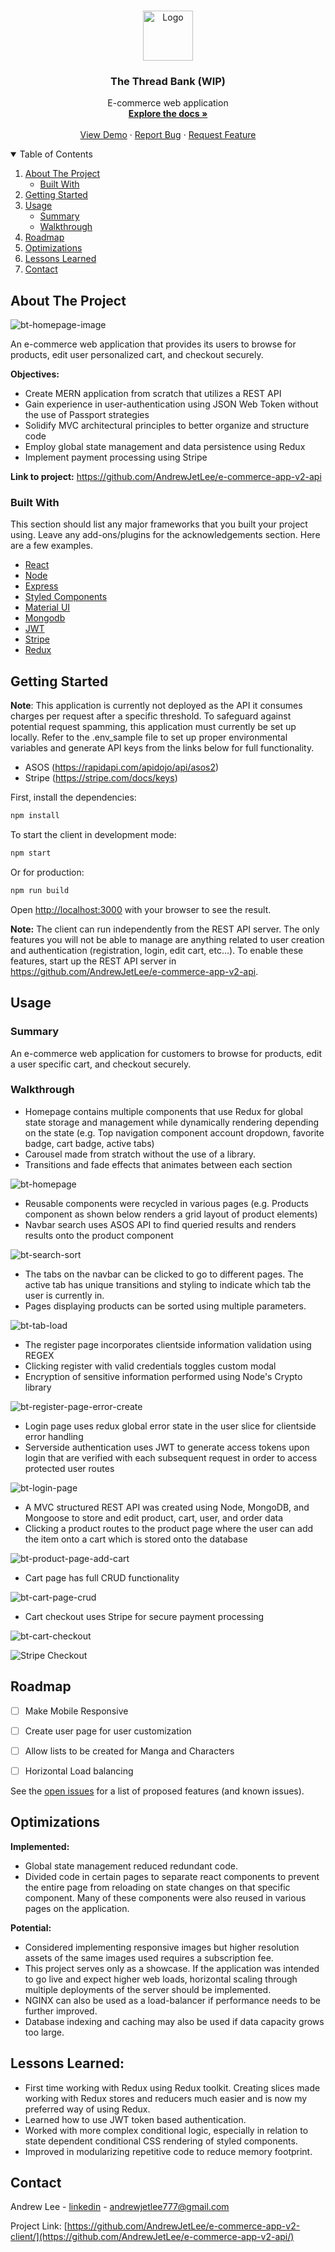 <!-- PROJECT LOGO -->
<br />
<p align="center">
  <a href="https://github.com/AndrewJetLee/e-commerce-app-v2-client/">
    <img src="https://github.com/AndrewJetLee/e-commerce-app-v2-client/blob/master/public/logo.png" alt="Logo" width="80" height="80">
  </a>

  <h3 align="center">The Thread Bank (WIP)</h3>

  <p align="center">
    E-commerce web application
    <br />
    <a href="https://github.com/AndrewJetLee/e-commerce-app-v2-api/"><strong>Explore the docs »</strong></a>
    <br />
    <br />
    <a href="">View Demo</a>
    ·
    <a href="https://github.com/AndrewJetLee/e-commerce-app-v2-api/issues">Report Bug</a>
    ·
    <a href="https://github.com/AndrewJetLee/e-commerce-app-v2-api/issues">Request Feature</a>
  </p>
</p>



<!-- TABLE OF CONTENTS -->
<details open="open">
  <summary>Table of Contents</summary>
  <ol>
    <li>
      <a href="#about-the-project">About The Project</a>
      <ul>
        <li><a href="#built-with">Built With</a></li>
      </ul>
    </li>
    <li><a href="#getting-started">Getting Started</a> </li>
    <li>
      <a href="#usage">Usage</a>
      <ul>
        <li><a href="#summary">Summary</a></li>
        <li><a href="#walkthrough">Walkthrough</a></li>
      </ul>
    </li>
    <li><a href="#roadmap">Roadmap</a></li>
    <li><a href="#optimizations">Optimizations</a></li>
    <li><a href="#lessons-learned">Lessons Learned</a></li>
    <li><a href="#contact">Contact</a></li>
  </ol>
</details>



<!-- ABOUT THE PROJECT -->
## About The Project


![bt-homepage-image](https://user-images.githubusercontent.com/73206753/167056817-c5f933be-7e65-4245-8ff7-8c9f68f0d879.png)


An e-commerce web application that provides its users to browse for products, edit user personalized cart, and checkout securely. 


**Objectives:** 
* Create MERN application from scratch that utilizes a REST API
* Gain experience in user-authentication using JSON Web Token without the use of Passport strategies
* Solidify MVC architectural principles to better organize and structure code
* Employ global state management and data persistence using Redux
* Implement payment processing using Stripe


**Link to project:** https://github.com/AndrewJetLee/e-commerce-app-v2-api


### Built With

This section should list any major frameworks that you built your project using. Leave any add-ons/plugins for the acknowledgements section. Here are a few examples.

* [React](https://reactjs.org/)
* [Node](https://nodejs.org/en/)
* [Express](https://expressjs.com/)
* [Styled Components](https://styled-components.com/)
* [Material UI](https://mui.com/)
* [Mongodb](https://www.mongodb.com/)
* [JWT](https://jwt.io/)
* [Stripe](https://stripe.com/)
* [Redux](https://redux.js.org/)


## Getting Started

**Note**: This application is currently not deployed as the API it consumes charges per request after a specific threshold. To safeguard against potential request spamming, this application must currently be set up locally. Refer to the .env_sample file to set up proper environmental variables and generate API keys from the links below for full functionality. 
* ASOS (https://rapidapi.com/apidojo/api/asos2) 
* Stripe (https://stripe.com/docs/keys) 


First, install the dependencies:


```bash
npm install
```

To start the client in development mode:

```bash
npm start
```

Or for production:

```bash
npm run build
```

Open [http://localhost:3000](http://localhost:3000) with your browser to see the result.


**Note:** The client can run independently from the REST API server. The only features you will not be able to manage are anything related to user creation and authentication (registration, login, edit cart, etc...). To enable these features, start up the REST API server in https://github.com/AndrewJetLee/e-commerce-app-v2-api. 


<!-- USAGE EXAMPLES -->
## Usage


### Summary
An e-commerce web application for customers to browse for products, edit a user specific cart, and checkout securely. 


### Walkthrough


* Homepage contains multiple components that use Redux for global state storage and management while dynamically rendering depending on the state (e.g. Top navigation component account dropdown, favorite badge, cart badge, active tabs) 
* Carousel made from stratch without the use of a library. 
* Transitions and fade effects that animates between each section 


![bt-homepage](https://user-images.githubusercontent.com/73206753/167056406-a29700ce-7bd0-47de-80fb-04a7ee18eedc.gif)


* Reusable components were recycled in various pages (e.g. Products component as shown below renders a grid layout of product elements)
* Navbar search uses ASOS API to find queried results and renders results onto the product component


![bt-search-sort](https://user-images.githubusercontent.com/73206753/167323646-4b6b0ec5-0965-474e-8a36-21ed804bcf5a.gif)



* The tabs on the navbar can be clicked to go to different pages. The active tab has unique transitions and styling to indicate which tab the user is currently in. 
* Pages displaying products can be sorted using multiple parameters.


![bt-tab-load](https://user-images.githubusercontent.com/73206753/167324009-120aa0c5-1f47-47cf-b93f-7108cd16831c.gif)



* The register page incorporates clientside information validation using REGEX
* Clicking register with valid credentials toggles custom modal
* Encryption of sensitive information performed using Node's Crypto library


![bt-register-page-error-create](https://user-images.githubusercontent.com/73206753/167275785-3a71564b-afc6-47c5-b235-077076041375.gif)


* Login page uses redux global error state in the user slice for clientside error handling
* Serverside authentication uses JWT to generate access tokens upon login that are verified with each subsequent request in order to access protected user routes


![bt-login-page](https://user-images.githubusercontent.com/73206753/167276177-d6167c40-4b9d-4e2e-8405-d59617623251.gif)




* A MVC structured REST API was created using Node, MongoDB, and Mongoose to store and edit product, cart, user, and order data
* Clicking a product routes to the product page where the user can add the item onto a cart which is stored onto the database


![bt-product-page-add-cart](https://user-images.githubusercontent.com/73206753/167319100-a9846b8a-35ba-42d5-8e40-082bdb78255f.gif)


* Cart page has full CRUD functionality


![bt-cart-page-crud](https://user-images.githubusercontent.com/73206753/167319556-8430fe1a-0fbe-4f35-babf-5a1f150685ab.gif)



* Cart checkout uses Stripe for secure payment processing


![bt-cart-checkout](https://user-images.githubusercontent.com/73206753/167322502-71267997-ed71-4eab-823e-34118c01d3ce.gif)


![Stripe Checkout](https://user-images.githubusercontent.com/73206753/167322634-08ccb77c-145d-4a1c-8710-a1d100323d2f.png)




<!-- ROADMAP -->
## Roadmap

- [ ] Make Mobile Responsive
- [ ] Create user page for user customization
- [ ] Allow lists to be created for Manga and Characters
- [ ] Horizontal Load balancing 



See the [open issues](https://github.com/AndrewJetLee/e-commerce-app-v2-api//issues) for a list of proposed features (and known issues).


## Optimizations


**Implemented:**
* Global state management reduced redundant code.
* Divided code in certain pages to separate react components to prevent the entire page from reloading on state changes on that specific component. Many of these components were also reused in various pages on the application.   


**Potential:**
* Considered implementing responsive images but higher resolution assets of the same images used requires a subscription fee.
* This project serves only as a showcase. If the application was intended to go live and expect higher web loads, horizontal scaling through multiple deployments of the server should be implemented. 
* NGINX can also be used as a load-balancer if performance needs to be further improved.
* Database indexing and caching may also be used if data capacity grows too large.



## Lessons Learned:

<!-- No matter what your experience level, being an engineer means continuously learning. Every time you build something you always have those *whoa this is awesome* or *fuck yeah I did it!* moments. This is where you should share those moments! Recruiters and interviewers love to see that you're self-aware and passionate about growing. -->

* First time working with Redux using Redux toolkit. Creating slices made working with Redux stores and reducers much easier and is now my preferred way of using Redux.
* Learned how to use JWT token based authentication. 
* Worked with more complex conditional logic, especially in relation to state dependent conditional CSS rendering of styled components. 
* Improved in modularizing repetitive code to reduce memory footprint.

<!-- CONTACT -->
## Contact

Andrew Lee - [linkedin](https://www.linkedin.com/in/andrewjetlee/) - andrewjetlee777@gmail.com

Project Link: [https://github.com/AndrewJetLee/e-commerce-app-v2-client/](https://github.com/AndrewJetLee/e-commerce-app-v2-api/)


